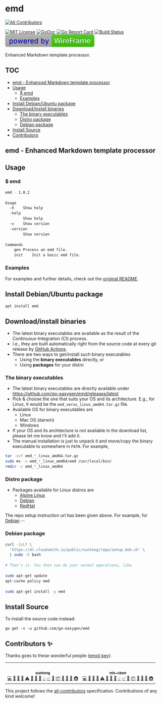 # emd
<!-- ALL-CONTRIBUTORS-BADGE:START - Do not remove or modify this section -->
[![All Contributors](https://img.shields.io/badge/all_contributors-2-orange.svg?style=flat-square)](#contributors-)
<!-- ALL-CONTRIBUTORS-BADGE:END -->

[![MIT License](http://img.shields.io/badge/License-MIT-blue.svg)](LICENSE)
[![GoDoc](https://godoc.org/github.com/go-easygen/emd?status.svg)](http://godoc.org/github.com/go-easygen/emd)
[![Go Report Card](https://goreportcard.com/badge/github.com/go-easygen/emd)](https://goreportcard.com/report/github.com/go-easygen/emd)
[![Build Status](https://github.com/go-easygen/emd/actions/workflows/go-release-build.yml/badge.svg?branch=master)](https://github.com/go-easygen/emd/actions/workflows/go-release-build.yml)
[![PoweredBy WireFrame](https://github.com/go-easygen/wireframe/blob/master/PoweredBy-WireFrame-B.svg)](http://godoc.org/github.com/go-easygen/wireframe)

Enhanced Markdown template processor.


## TOC
- [emd - Enhanced Markdown template processor](#emd---enhanced-markdown-template-processor)
- [Usage](#usage)
  - [$ emd](#-emd)
  - [Examples](#examples)
- [Install Debian/Ubuntu package](#install-debianubuntu-package)
- [Download/install binaries](#downloadinstall-binaries)
  - [The binary executables](#the-binary-executables)
  - [Distro package](#distro-package)
  - [Debian package](#debian-package)
- [Install Source](#install-source)
- [Contributors](#contributors-)

## emd - Enhanced Markdown template processor

## Usage

### $ emd
```sh
emd - 1.0.2

Usage
  -h	Show help
  -help
    	Show help
  -v	Show version
  -version
    	Show version

Commands
	gen	Process an emd file.
	init	Init a basic emd file.
```

### Examples

For examples and further details, check out the [original README](https://github.com/mh-cbon/emd).

## Install Debian/Ubuntu package

    apt install emd

## Download/install binaries

- The latest binary executables are available 
as the result of the Continuous-Integration (CI) process.
- I.e., they are built automatically right from the source code at every git release by [GitHub Actions](https://docs.github.com/en/actions).
- There are two ways to get/install such binary executables
  * Using the **binary executables** directly, or
  * Using **packages** for your distro

### The binary executables

- The latest binary executables are directly available under  
https://github.com/go-easygen/emd/releases/latest 
- Pick & choose the one that suits your OS and its architecture. E.g., for Linux, it would be the `emd_verxx_linux_amd64.tar.gz` file. 
- Available OS for binary executables are
  * Linux
  * Mac OS (darwin)
  * Windows
- If your OS and its architecture is not available in the download list, please let me know and I'll add it.
- The manual installation is just to unpack it and move/copy the binary executable to somewhere in `PATH`. For example,

``` sh
tar -xvf emd_*_linux_amd64.tar.gz
sudo mv -v emd_*_linux_amd64/emd /usr/local/bin/
rmdir -v emd_*_linux_amd64
```


### Distro package

- Packages available for Linux distros are
  * [Alpine Linux](https://cloudsmith.io/~suntong/repos/repo/setup/#formats-alpine)
  * [Debian](https://cloudsmith.io/~suntong/repos/repo/setup/#formats-deb)
  * [RedHat](https://cloudsmith.io/~suntong/repos/repo/setup/#formats-rpm)

The repo setup instruction url has been given above.
For example, for [Debian](https://cloudsmith.io/~suntong/repos/repo/setup/#formats-deb) --

### Debian package


```sh
curl -1sLf \
  'https://dl.cloudsmith.io/public/suntong/repo/setup.deb.sh' \
  | sudo -E bash

# That's it. You then can do your normal operations, like

sudo apt-get update
apt-cache policy emd

sudo apt-get install -y emd
```

## Install Source

To install the source code instead:

```
go get -v -u github.com/go-easygen/emd
```


## Contributors ✨

Thanks goes to these wonderful people ([emoji key](https://allcontributors.org/docs/en/emoji-key)):

<!-- ALL-CONTRIBUTORS-LIST:START - Do not remove or modify this section -->
<!-- prettier-ignore-start -->
<!-- markdownlint-disable -->
<table>
  <tr>
    <td align="center"><a href="https://github.com/suntong"><img src="https://avatars.githubusercontent.com/u/422244?v=4?s=100" width="100px;" alt=""/><br /><sub><b>suntong</b></sub></a><br /><a href="https://github.com/go-easygen/emd/commits?author=suntong" title="Code">💻</a> <a href="#ideas-suntong" title="Ideas, Planning, & Feedback">🤔</a> <a href="#design-suntong" title="Design">🎨</a> <a href="#data-suntong" title="Data">🔣</a> <a href="https://github.com/go-easygen/emd/commits?author=suntong" title="Tests">⚠️</a> <a href="https://github.com/go-easygen/emd/issues?q=author%3Asuntong" title="Bug reports">🐛</a> <a href="https://github.com/go-easygen/emd/commits?author=suntong" title="Documentation">📖</a> <a href="#blog-suntong" title="Blogposts">📝</a> <a href="#example-suntong" title="Examples">💡</a> <a href="#tutorial-suntong" title="Tutorials">✅</a> <a href="#tool-suntong" title="Tools">🔧</a> <a href="#platform-suntong" title="Packaging/porting to new platform">📦</a> <a href="https://github.com/go-easygen/emd/pulls?q=is%3Apr+reviewed-by%3Asuntong" title="Reviewed Pull Requests">👀</a> <a href="#question-suntong" title="Answering Questions">💬</a> <a href="#maintenance-suntong" title="Maintenance">🚧</a> <a href="#infra-suntong" title="Infrastructure (Hosting, Build-Tools, etc)">🚇</a></td>
    <td align="center"><a href="https://github.com/mh-cbon"><img src="https://avatars.githubusercontent.com/u/17096799?v=4?s=100" width="100px;" alt=""/><br /><sub><b>mh-cbon</b></sub></a><br /><a href="https://github.com/go-easygen/emd/commits?author=mh-cbon" title="Code">💻</a> <a href="#ideas-mh-cbon" title="Ideas, Planning, & Feedback">🤔</a> <a href="#design-mh-cbon" title="Design">🎨</a> <a href="#data-mh-cbon" title="Data">🔣</a> <a href="https://github.com/go-easygen/emd/commits?author=mh-cbon" title="Tests">⚠️</a> <a href="https://github.com/go-easygen/emd/issues?q=author%3Amh-cbon" title="Bug reports">🐛</a> <a href="https://github.com/go-easygen/emd/commits?author=mh-cbon" title="Documentation">📖</a> <a href="#blog-mh-cbon" title="Blogposts">📝</a> <a href="#example-mh-cbon" title="Examples">💡</a> <a href="#tutorial-mh-cbon" title="Tutorials">✅</a> <a href="#tool-mh-cbon" title="Tools">🔧</a> <a href="#platform-mh-cbon" title="Packaging/porting to new platform">📦</a> <a href="https://github.com/go-easygen/emd/pulls?q=is%3Apr+reviewed-by%3Amh-cbon" title="Reviewed Pull Requests">👀</a> <a href="#question-mh-cbon" title="Answering Questions">💬</a> <a href="#maintenance-mh-cbon" title="Maintenance">🚧</a> <a href="#infra-mh-cbon" title="Infrastructure (Hosting, Build-Tools, etc)">🚇</a></td>
  </tr>
</table>

<!-- markdownlint-restore -->
<!-- prettier-ignore-end -->

<!-- ALL-CONTRIBUTORS-LIST:END -->

This project follows the [all-contributors](https://github.com/all-contributors/all-contributors) specification. Contributions of any kind welcome!
